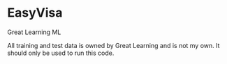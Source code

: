 # EasyVisa
Great Learning ML

All training and test data is owned by Great Learning and is not my own. It should only be used to run this code.

